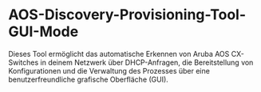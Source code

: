 # AOS-Discovery-Provisioning-Tool-GUI-Mode
Dieses Tool ermöglicht das automatische Erkennen von Aruba AOS CX-Switches in deinem Netzwerk über DHCP-Anfragen, die Bereitstellung von Konfigurationen und die Verwaltung des Prozesses über eine benutzerfreundliche grafische Oberfläche (GUI).
